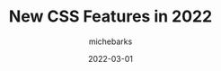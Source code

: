 ---
author: michebarks
date: 2022-03-01
publisher: smashingmag
tags:
  - css
target_url: https://www.smashingmagazine.com/2022/03/new-css-features-2022/
title: New CSS Features in 2022
---